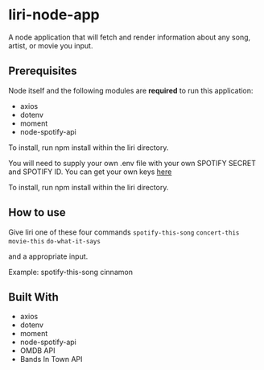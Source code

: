 # liri-node-app

A node application that will fetch and render information about any song, artist, or movie you input. 

## Prerequisites

Node itself and the following modules are **required** to run this application: 
- axios
- dotenv
- moment
- node-spotify-api

To install, run npm install within the liri directory.



You will need to supply your own .env file with your own SPOTIFY SECRET and SPOTIFY ID. You can get your own keys [here](https://developer.spotify.com/dashboard/)

To install, run npm install within the liri directory.

## How to use

Give liri one of these four commands
` spotify-this-song `
` concert-this `
` movie-this `
` do-what-it-says `

and a appropriate input.  

Example: spotify-this-song cinnamon


## Built With

- axios
- dotenv
- moment
- node-spotify-api
- OMDB API
- Bands In Town API

